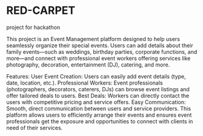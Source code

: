 # RED-CARPET
project for hackathon


This project is an Event Management platform designed to help users seamlessly organize their special events. Users can add details about their family events—such as weddings, birthday parties, corporate functions, and more—and connect with professional event workers offering services like photography, decoration, entertainment (DJ), catering, and more.

Features:
User Event Creation: Users can easily add event details (type, date, location, etc.).
Professional Workers: Event professionals (photographers, decorators, caterers, DJs) can browse event listings and offer tailored deals to users.
Best Deals: Workers can directly contact the users with competitive pricing and service offers.
Easy Communication: Smooth, direct communication between users and service providers.
This platform allows users to efficiently arrange their events and ensures event professionals get the exposure and opportunities to connect with clients in need of their services.

